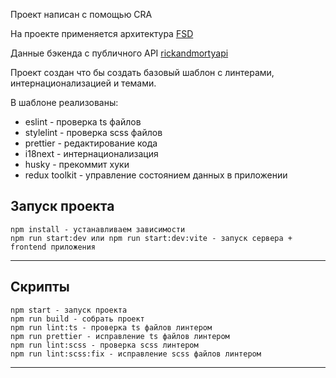 Проект написан с помощью CRA

На проекте применяется архитектура [FSD](https://feature-sliced.design/ru/)

Данные бэкенда с публичного API [rickandmortyapi](https://rickandmortyapi.com/)

Проект создан что бы создать базовый шаблон с линтерами, интернационализацией и темами.

В шаблоне реализованы:
- eslint - проверка ts файлов
- stylelint - проверка scss файлов
- prettier - редактирование кода
- i18next - интернационализация
- husky - прекоммит хуки
- redux toolkit - управление состоянием данных в приложении


## Запуск проекта

```
npm install - устанавливаем зависимости
npm run start:dev или npm run start:dev:vite - запуск сервера + frontend приложения
```

----

## Скрипты

```
npm start - запуск проекта
npm run build - собрать проект
npm run lint:ts - проверка ts файлов линтером
npm run prettier - исправление ts файлов линтером
npm run lint:scss - проверка scss линтером
npm run lint:scss:fix - исправление scss файлов линтером
```

----
